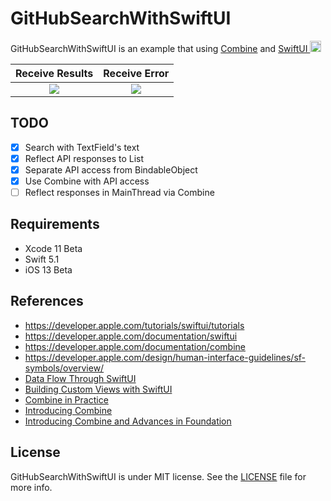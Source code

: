 # GitHubSearchWithSwiftUI

GitHubSearchWithSwiftUI is an example that using [Combine](https://developer.apple.com/documentation/combine) and [SwiftUI <img width="18px" src="https://developer.apple.com/assets/elements/icons/swiftui/swiftui-96x96.png"/>](https://developer.apple.com/xcode/swiftui/)


| Receive Results | Receive Error |
| :-: | :-: |
| ![](https://user-images.githubusercontent.com/2082134/58905672-41539280-8745-11e9-99e3-cb3c3c4991f0.png) | ![](https://user-images.githubusercontent.com/2082134/59124140-e1a1f500-8999-11e9-9d28-aaa2181a5e43.png) |

## TODO

- [x] Search with TextField's text
- [x] Reflect API responses to List
- [x] Separate API access from BindableObject
- [x] Use Combine with API access
- [ ] Reflect responses in MainThread via Combine

## Requirements

- Xcode 11 Beta
- Swift 5.1
- iOS 13 Beta

## References

- https://developer.apple.com/tutorials/swiftui/tutorials
- https://developer.apple.com/documentation/swiftui
- https://developer.apple.com/documentation/combine
- https://developer.apple.com/design/human-interface-guidelines/sf-symbols/overview/
- [Data Flow Through SwiftUI](https://developer.apple.com/videos/play/wwdc2019/226)
- [Building Custom Views with SwiftUI](https://developer.apple.com/videos/play/wwdc2019/237)
- [Combine in Practice](https://developer.apple.com/videos/play/wwdc2019/721)
- [Introducing Combine](https://developer.apple.com/videos/play/wwdc2019/722)
- [Introducing Combine and Advances in Foundation](https://developer.apple.com/videos/play/wwdc2019/711)

## License

GitHubSearchWithSwiftUI is under MIT license. See the [LICENSE](./LICENSE) file for more info.
